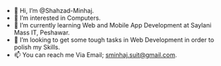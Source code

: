 - 👋 Hi, I’m @Shahzad-Minhaj.
- 👀 I’m interested in Computers.
- 🌱 I’m currently learning Web and Mobile App Development at Saylani Mass IT, Peshawar.
- 💞️ I’m looking to get some tough tasks in Web Development in order to polish my Skills.
- 📫 You can reach me Via Email; sminhaj.suit@gmail.com.

<!---
Shahzad-Minhaj/Shahzad-Minhaj is a ✨ special ✨ repository because its `README.md` (this file) appears on your GitHub profile.
You can click the Preview link to take a look at your changes.
--->
